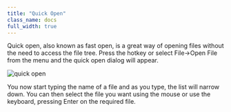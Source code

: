```yaml
---
title: "Quick Open"
class_name: docs
full_width: true
---
```


Quick open, also known as fast open, is a great way of opening files without the need to access the file tree. Press the hotkey or select File->Open File from the menu and the quick open dialog will appear.

![quick open](/img/docs/quick-open.png)

You now start typing the name of a file and as you type, the list will narrow down. You can then select the file you want using the mouse or use the keyboard, pressing Enter on the required file.

